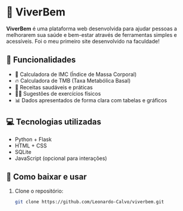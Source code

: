 # 🌿 ViverBem

**ViverBem** é uma plataforma web desenvolvida para ajudar pessoas a melhorarem sua saúde e bem-estar através de ferramentas simples e acessíveis.
Foi o meu primeiro site desenvolvido na faculdade!

## 🧰 Funcionalidades

- 🧮 Calculadora de IMC (Índice de Massa Corporal)
- 🔥 Calculadora de TMB (Taxa Metabólica Basal)
- 🍲 Receitas saudáveis e práticas
- 🏋️‍♂️ Sugestões de exercícios físicos
- 📊 Dados apresentados de forma clara com tabelas e gráficos

## 💻 Tecnologias utilizadas

- Python + Flask
- HTML + CSS
- SQLite
- JavaScript (opcional para interações)

## 📁 Como baixar e usar

1. Clone o repositório:
   ```bash
   git clone https://github.com/Leonardo-Calvo/viverbem.git
